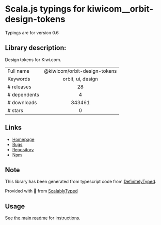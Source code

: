 
# Scala.js typings for kiwicom__orbit-design-tokens

Typings are for version 0.6

## Library description:
Design tokens for Kiwi.com.

|                    |                 |
| ------------------ | :-------------: |
| Full name          | @kiwicom/orbit-design-tokens |
| Keywords           | orbit, ui, design |
| # releases         | 28 |
| # dependents       | 4 |
| # downloads        | 343461 |
| # stars            | 0 |

## Links
- [Homepage](https://github.com/kiwicom/orbit-design-tokens#readme)
- [Bugs](https://github.com/kiwicom/orbit-design-tokens/issues)
- [Repository](https://github.com/kiwicom/orbit-design-tokens)
- [Npm](https://www.npmjs.com/package/%40kiwicom%2Forbit-design-tokens)
    


## Note
This library has been generated from typescript code from [DefinitelyTyped](https://definitelytyped.org).

Provided with :purple_heart: from [ScalablyTyped](https://github.com/oyvindberg/ScalablyTyped)

## Usage
See [the main readme](../../readme.md) for instructions.


